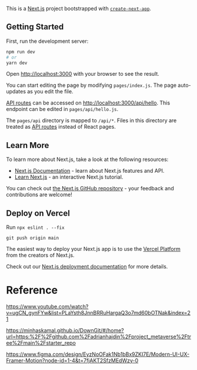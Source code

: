 This is a [Next.js](https://nextjs.org/) project bootstrapped with [`create-next-app`](https://github.com/vercel/next.js/tree/canary/packages/create-next-app).

## Getting Started

First, run the development server:

```bash
npm run dev
# or
yarn dev
```

Open [http://localhost:3000](http://localhost:3000) with your browser to see the result.

You can start editing the page by modifying `pages/index.js`. The page auto-updates as you edit the file.

[API routes](https://nextjs.org/docs/api-routes/introduction) can be accessed on [http://localhost:3000/api/hello](http://localhost:3000/api/hello). This endpoint can be edited in `pages/api/hello.js`.

The `pages/api` directory is mapped to `/api/*`. Files in this directory are treated as [API routes](https://nextjs.org/docs/api-routes/introduction) instead of React pages.

## Learn More

To learn more about Next.js, take a look at the following resources:

- [Next.js Documentation](https://nextjs.org/docs) - learn about Next.js features and API.
- [Learn Next.js](https://nextjs.org/learn) - an interactive Next.js tutorial.

You can check out [the Next.js GitHub repository](https://github.com/vercel/next.js/) - your feedback and contributions are welcome!

## Deploy on Vercel

Run
`npx eslint . --fix`

`git push origin main`

The easiest way to deploy your Next.js app is to use the [Vercel Platform](https://vercel.com/new?utm_medium=default-template&filter=next.js&utm_source=create-next-app&utm_campaign=create-next-app-readme) from the creators of Next.js.

Check out our [Next.js deployment documentation](https://nextjs.org/docs/deployment) for more details.

# Reference

https://www.youtube.com/watch?v=ugCN_gynFYw&list=PLaYsth8JnnBRRuHargaQ3o7md60bOTNak&index=21

https://minhaskamal.github.io/DownGit/#/home?url=https:%2F%2Fgithub.com%2Fadrianhajdin%2Fproject_metaverse%2Ftree%2Fmain%2Fstarter_repo

https://www.figma.com/design/EyzNoOFak1Nb1bBx9ZKI7E/Modern-UI-UX-Framer-Motion?node-id=1-4&t=7fjAKT2SfzMEdWzy-0
